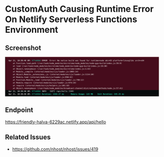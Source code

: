 # CustomAuth Causing Runtime Error On Netlify Serverless Functions Environment

## Screenshot
![](./netlify_runtime_error.png)

## Endpoint
https://friendly-halva-6229ac.netlify.app/api/hello
## Related Issues
- https://github.com/nhost/nhost/issues/419
